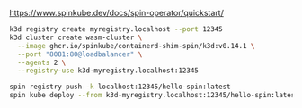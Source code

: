 

https://www.spinkube.dev/docs/spin-operator/quickstart/

```sh
k3d registry create myregistry.localhost --port 12345
k3d cluster create wasm-cluster \
  --image ghcr.io/spinkube/containerd-shim-spin/k3d:v0.14.1 \
  --port "8081:80@loadbalancer" \
  --agents 2 \
  --registry-use k3d-myregistry.localhost:12345

```


```sh
spin registry push -k localhost:12345/hello-spin:latest
spin kube deploy --from k3d-myregistry.localhost:12345/hello-spin:latest
```